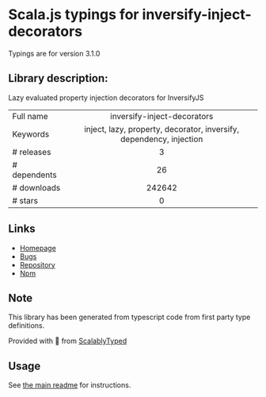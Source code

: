 
# Scala.js typings for inversify-inject-decorators

Typings are for version 3.1.0

## Library description:
Lazy evaluated property injection decorators for InversifyJS

|                    |                 |
| ------------------ | :-------------: |
| Full name          | inversify-inject-decorators |
| Keywords           | inject, lazy, property, decorator, inversify, dependency, injection |
| # releases         | 3 |
| # dependents       | 26 |
| # downloads        | 242642 |
| # stars            | 0 |

## Links
- [Homepage](https://github.com/inversify/inversify-inject-decorators#readme)
- [Bugs](https://github.com/inversify/inversify-inject-decorators/issues)
- [Repository](https://github.com/inversify/inversify-inject-decorators)
- [Npm](https://www.npmjs.com/package/inversify-inject-decorators)
    


## Note
This library has been generated from typescript code from first party type definitions.

Provided with :purple_heart: from [ScalablyTyped](https://github.com/oyvindberg/ScalablyTyped)

## Usage
See [the main readme](../../readme.md) for instructions.


